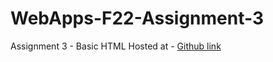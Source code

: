 # WebApps-F22-Assignment-3
Assignment 3 - Basic HTML
Hosted at - [Github link](https://44-563-web-apps-f22.github.io/44563-webapps-assignment-3-SaiGeethikagarikapati/)
